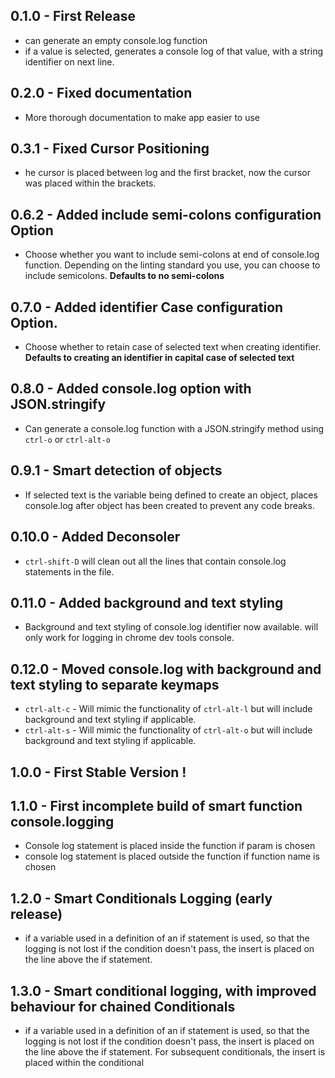 ## 0.1.0 - First Release
* can generate an empty console.log function
* if a value is selected, generates a console log of that value, with a string identifier on next line.

## 0.2.0 - Fixed documentation
* More thorough documentation to make app easier to use

## 0.3.1 - Fixed Cursor Positioning
* he cursor is placed between log and the first bracket, now the cursor was placed within the brackets.

## 0.6.2 - Added include semi-colons configuration Option
* Choose whether you want to include semi-colons at end of console.log function. Depending on the linting standard you use, you can choose to include semicolons. **Defaults to no semi-colons**

## 0.7.0 - Added identifier Case configuration Option.
* Choose whether to retain case of selected text when creating identifier. **Defaults to creating an identifier in capital case of selected text**

## 0.8.0 - Added console.log option with JSON.stringify
* Can generate a console.log function with a JSON.stringify method using ```ctrl-o``` or ```ctrl-alt-o```

## 0.9.1 - Smart detection of objects
* If selected text is the variable being defined to create an object, places console.log after object has been created to prevent any code breaks.

## 0.10.0 - Added Deconsoler
* ```ctrl-shift-D``` will clean out all the lines that contain console.log statements in the file.

## 0.11.0 - Added background and text styling
* Background and text styling of console.log identifier now available. will only work for logging in chrome dev tools console.

## 0.12.0 - Moved console.log with background and text styling to separate keymaps
* ```ctrl-alt-c``` - Will mimic the functionality of ```ctrl-alt-l``` but will include background and text styling if applicable.
* ```ctrl-alt-s``` - Will mimic the functionality of ```ctrl-alt-o``` but will include background and text styling if applicable.

## 1.0.0 - First Stable Version !

## 1.1.0 - First incomplete build of smart function console.logging
* Console log statement is placed inside the function if param is chosen
* console log statement is placed outside the function if function name is chosen

## 1.2.0 - Smart Conditionals Logging (early release)
* if a variable used in a definition of an if statement is used, so that the logging is not lost if the condition doesn't pass, the insert is placed on the line above the if statement.

## 1.3.0 - Smart conditional logging, with improved behaviour for chained Conditionals
* if a variable used in a definition of an if statement is used, so that the logging is not lost if the condition doesn't pass, the insert is placed on the line above the if statement. For subsequent conditionals, the insert is placed within the conditional
